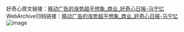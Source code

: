 好奇心原文链接：[移动广告的涨势超乎想象_商业_好奇心日报-马宁忆](https://www.qdaily.com/articles/8109.html)
WebArchive归档链接：[移动广告的涨势超乎想象_商业_好奇心日报-马宁忆](http://web.archive.org/web/20190623152127/https://www.qdaily.com/articles/8109.html)
![image](http://ww3.sinaimg.cn/large/007d5XDply1g3vanry1hwj30u03ele7q)